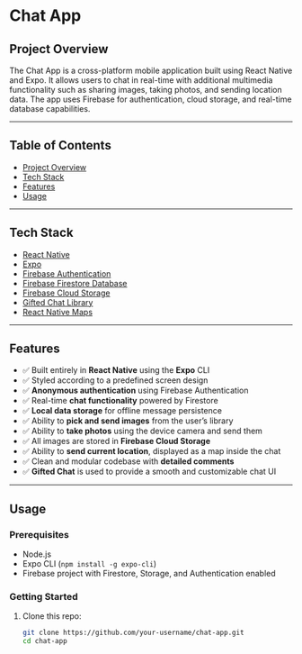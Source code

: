 #  Chat App

##  Project Overview

The Chat App is a cross-platform mobile application built using React Native and Expo. It allows users to chat in real-time with additional multimedia functionality such as sharing images, taking photos, and sending location data. The app uses Firebase for authentication, cloud storage, and real-time database capabilities.

---

##  Table of Contents

- [Project Overview](#-project-overview)
- [Tech Stack](#-tech-stack)
- [Features](#-features)
- [Usage](#-usage)

---

##  Tech Stack

- [React Native](https://reactnative.dev/)
- [Expo](https://expo.dev/)
- [Firebase Authentication](https://firebase.google.com/products/auth)
- [Firebase Firestore Database](https://firebase.google.com/products/firestore)
- [Firebase Cloud Storage](https://firebase.google.com/products/storage)
- [Gifted Chat Library](https://github.com/FaridSafi/react-native-gifted-chat)
- [React Native Maps](https://github.com/react-native-maps/react-native-maps)

---

##  Features

- ✅ Built entirely in **React Native** using the **Expo** CLI
- ✅ Styled according to a predefined screen design
- ✅ **Anonymous authentication** using Firebase Authentication
- ✅ Real-time **chat functionality** powered by Firestore
- ✅ **Local data storage** for offline message persistence
- ✅ Ability to **pick and send images** from the user’s library
- ✅ Ability to **take photos** using the device camera and send them
- ✅ All images are stored in **Firebase Cloud Storage**
- ✅ Ability to **send current location**, displayed as a map inside the chat
- ✅ Clean and modular codebase with **detailed comments**
- ✅ **Gifted Chat** is used to provide a smooth and customizable chat UI

---

##  Usage

### Prerequisites

- Node.js
- Expo CLI (`npm install -g expo-cli`)
- Firebase project with Firestore, Storage, and Authentication enabled

### Getting Started

1. Clone this repo:
   ```bash
   git clone https://github.com/your-username/chat-app.git
   cd chat-app
